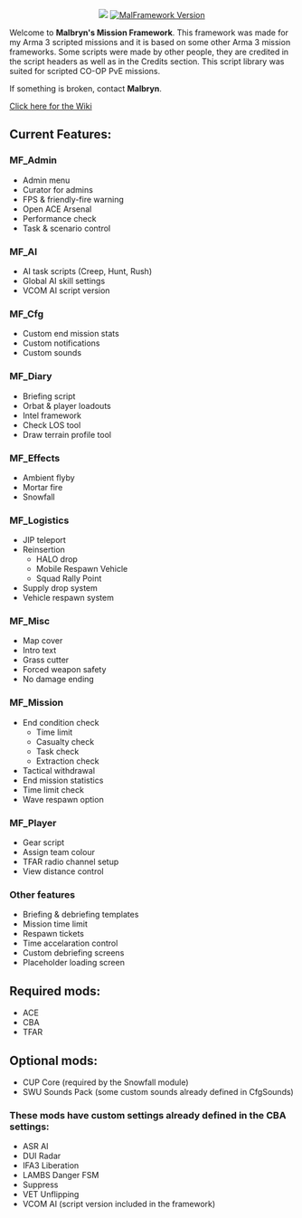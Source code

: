 <p align="center">
  <img src="https://i.imgur.com/Lq5Do49.png">
  <a href="https://github.com/Malbryn/MalFramework/releases/tag/v1.04">
    <img src="https://img.shields.io/badge/version-1.04-brightgreen" alt="MalFramework Version">
  </a>
</p>

Welcome to **Malbryn's Mission Framework**. This framework was made for my Arma 3 scripted missions and it is based on some other Arma 3 mission frameworks. Some scripts were made by other people, they are credited in the script headers as well as in the Credits section. This script library was suited for scripted CO-OP PvE missions.

If something is broken, contact **Malbryn**.

[Click here for the Wiki](https://github.com/Malbryn/MalFramework/wiki)

## Current Features:
### MF_Admin
 - Admin menu
 - Curator for admins
 - FPS & friendly-fire warning
 - Open ACE Arsenal
 - Performance check
 - Task & scenario control

### MF_AI
 - AI task scripts (Creep, Hunt, Rush)
 - Global AI skill settings
 - VCOM AI script version

### MF_Cfg
 - Custom end mission stats
 - Custom notifications
 - Custom sounds

### MF_Diary
 - Briefing script
 - Orbat & player loadouts
 - Intel framework
 - Check LOS tool
 - Draw terrain profile tool

### MF_Effects
 - Ambient flyby
 - Mortar fire
 - Snowfall

### MF_Logistics
 - JIP teleport
 - Reinsertion
   - HALO drop
   - Mobile Respawn Vehicle
   - Squad Rally Point
 - Supply drop system
 - Vehicle respawn system

### MF_Misc
 - Map cover
 - Intro text
 - Grass cutter
 - Forced weapon safety
 - No damage ending

### MF_Mission
 - End condition check
   - Time limit
   - Casualty check
   - Task check
   - Extraction check
 - Tactical withdrawal
 - End mission statistics
 - Time limit check
 - Wave respawn option

### MF_Player
 - Gear script
 - Assign team colour
 - TFAR radio channel setup
 - View distance control

### Other features
 - Briefing & debriefing templates
 - Mission time limit
 - Respawn tickets
 - Time accelaration control
 - Custom debriefing screens
 - Placeholder loading screen

## Required mods:
 - ACE
 - CBA
 - TFAR

## Optional mods:
 - CUP Core (required by the Snowfall module)
 - SWU Sounds Pack (some custom sounds already defined in CfgSounds)

### These mods have custom settings already defined in the CBA settings:
 - ASR AI
 - DUI Radar
 - IFA3 Liberation
 - LAMBS Danger FSM
 - Suppress
 - VET Unflipping
 - VCOM AI (script version included in the framework)
